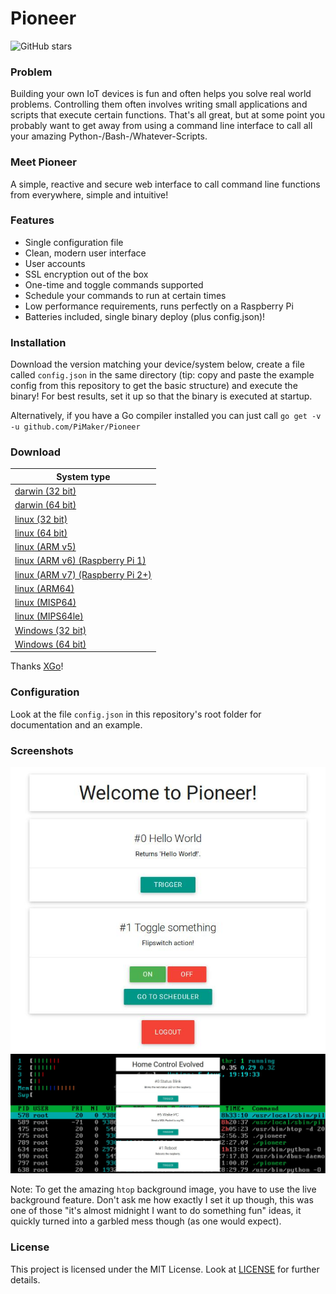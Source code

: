 # Pioneer

![GitHub stars](https://img.shields.io/github/stars/PiMaker/Pioneer.svg?style=social&label=Star)

### Problem

Building your own IoT devices is fun and often helps you solve real world problems. Controlling them often involves writing small applications and scripts that execute certain functions. That's all great, but at some point you probably want to get away from using a command line interface to call all your amazing Python-/Bash-/Whatever-Scripts.

### Meet Pioneer

A simple, reactive and secure web interface to call command line functions from everywhere, simple and intuitive!

### Features

* Single configuration file
* Clean, modern user interface
* User accounts
* SSL encryption out of the box
* One-time and toggle commands supported
* Schedule your commands to run at certain times
* Low performance requirements, runs perfectly on a Raspberry Pi
* Batteries included, single binary deploy (plus config.json)!

### Installation

Download the version matching your device/system below, create a file called `config.json` in the same directory (tip: copy and paste the example config from this repository to get the basic structure) and execute the binary! For best results, set it up so that the binary is executed at startup.

Alternatively, if you have a Go compiler installed you can just call `go get -v -u github.com/PiMaker/Pioneer`

### Download

| System type                                              |
| -------------------------------------------------------- |
| [darwin (32 bit)](static/Pioneer-darwin-10.6-386?raw=true)        |
| [darwin (64 bit)](static/Pioneer-darwin-10.6-amd64)      |
| [linux (32 bit)](static/Pioneer-linux-386)               |
| [linux (64 bit)](static/Pioneer-linux-amd64)             |
| [linux (ARM v5)](static/Pioneer-linux-arm-5)             |
| [linux (ARM v6) (Raspberry Pi 1)](static/Pioneer-linux-arm-6)             |
| [linux (ARM v7) (Raspberry Pi 2+)](static/Pioneer-linux-arm-7)             |
| [linux (ARM64)](static/Pioneer-linux-arm64)              |
| [linux (MISP64)](static/Pioneer-linux-mips64)            |
| [linux (MIPS64le)](static/Pioneer-linux-mips64le)        |
| [Windows (32 bit)](static/Pioneer-windows-4.0-386.exe)   |
| [Windows (64 bit)](static/Pioneer-windows-4.0-amd64.exe) |

Thanks [XGo](https://github.com/karalabe/xgo)!

### Configuration

Look at the file `config.json` in this repository's root folder for documentation and an example.

### Screenshots

![screenshot2](static/screenshot2.jpeg)
![screenshot1](static/screenshot1.jpeg)

Note: To get the amazing `htop` background image, you have to use the live background feature. Don't ask me how exactly I set it up though, this was one of those "it's almost midnight I want to do something fun" ideas, it quickly turned into a garbled mess though (as one would expect).

### License

This project is licensed under the MIT License. Look at [LICENSE](LICENSE) for further details.
